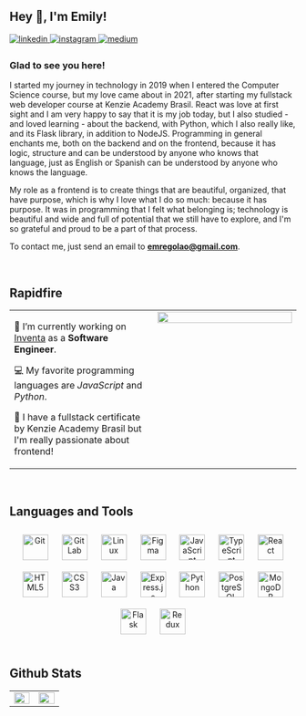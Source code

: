 ## Hey 👋, I'm Emily!  
  

<a href="https://linkedin.com/in/emilypregolao" target="_blank">
<img src=https://img.shields.io/badge/linkedin-%231E77B5.svg?&style=for-the-badge&logo=linkedin&logoColor=white alt=linkedin style="margin-bottom: 5px;" />
</a>
<a href="https://instagram.com/emlyprg" target="_blank">
<img src=https://img.shields.io/badge/instagram-%23000000.svg?&style=for-the-badge&logo=instagram&logoColor=white alt=instagram style="margin-bottom: 5px;" />
</a>
<a href="https://medium.com/@emilyprg" target="_blank">
<img src=https://img.shields.io/badge/medium-%23292929.svg?&style=for-the-badge&logo=medium&logoColor=white alt=medium style="margin-bottom: 5px;" />
</a>  
  



### Glad to see you here!  
I started my journey in technology in 2019 when I entered the Computer Science course, but my love came about in 2021, after starting my fullstack web developer course at Kenzie Academy Brasil. React was love at first sight and I am very happy to say that it is my job today, but I also studied - and loved learning - about the backend, with Python, which I also really like, and its Flask library, in addition to NodeJS.
Programming in general enchants me, both on the backend and on the frontend, because it has logic, structure and can be understood by anyone who knows that language, just as English or Spanish can be understood by anyone who knows the language.

My role as a frontend is to create things that are beautiful, organized, that have purpose, which is why I love what I do so much: because it has purpose. It was in programming that I felt what belonging is; technology is beautiful and wide and full of potential that we still have to explore, and I'm so grateful and proud to be a part of that process.

To contact me, just send an email to <b>emregolao@gmail.com</b>.  
  

<br/>  


## Rapidfire  
<table><tr><td valign="top" width="48%">
  
  

🚀 I’m currently working on [Inventa](https://inventa.shop/) as a <b>Software Engineer</b>.  
  

💻 My favorite programming languages are <i>JavaScript</i> and <i>Python</i>.  
  

💙 I have a fullstack certificate by Kenzie Academy Brasil but I'm really passionate about frontend!  


</td><td valign="top" width="48%">

<div align="center">
<img src="https://rishavanand.github.io/static/images/greetings.gif" align="center" style="width: 100%" />
</div>  


</td></tr></table>  

<br/>  


## Languages and Tools  
<div align="center">  
<img style="margin: 10px" src="https://profilinator.rishav.dev/skills-assets/git-scm-icon.svg" alt="Git" height="45" />  
<img style="margin: 10px" src="https://profilinator.rishav.dev/skills-assets/gitlab.svg" alt="GitLab" height="45" />  
<img style="margin: 10px" src="https://profilinator.rishav.dev/skills-assets/linux-original.svg" alt="Linux" height="45" />  
<img style="margin: 10px" src="https://profilinator.rishav.dev/skills-assets/figma-icon.svg" alt="Figma" height="45" />  
<img style="margin: 10px" src="https://profilinator.rishav.dev/skills-assets/javascript-original.svg" alt="JavaScript" height="45" />  
<img style="margin: 10px" src="https://profilinator.rishav.dev/skills-assets/typescript-original.svg" alt="TypeScript" height="45" />  
<img style="margin: 10px" src="https://profilinator.rishav.dev/skills-assets/react-original-wordmark.svg" alt="React" height="45" />  
<img style="margin: 10px" src="https://profilinator.rishav.dev/skills-assets/html5-original-wordmark.svg" alt="HTML5" height="45" />  
<img style="margin: 10px" src="https://profilinator.rishav.dev/skills-assets/css3-original-wordmark.svg" alt="CSS3" height="45" />  
<img style="margin: 10px" src="https://profilinator.rishav.dev/skills-assets/java-original-wordmark.svg" alt="Java" height="45" />  
<img style="margin: 10px" src="https://profilinator.rishav.dev/skills-assets/express-original-wordmark.svg" alt="Express.js" height="45" />  
<img style="margin: 10px" src="https://profilinator.rishav.dev/skills-assets/python-original.svg" alt="Python" height="45" />  
<img style="margin: 10px" src="https://profilinator.rishav.dev/skills-assets/postgresql-original-wordmark.svg" alt="PostgreSQL" height="45" />  
<img style="margin: 10px" src="https://profilinator.rishav.dev/skills-assets/mongodb-original-wordmark.svg" alt="MongoDB" height="45" />  
<img style="margin: 10px" src="https://profilinator.rishav.dev/skills-assets/flask.png" alt="Flask" height="45" />  
<img style="margin: 10px" src="https://profilinator.rishav.dev/skills-assets/redux-original.svg" alt="Redux" height="45" />  
</div>  

<br/>  


## Github Stats  
<table><tr><td valign="top" width="45%">

<img src="https://github-readme-stats.vercel.app/api?username=emilyregolao&show_icons=true&count_private=true&hide_border=true" align="left" style="width: 100%" />

</td><td valign="top" width="45%">

<img src="https://github-readme-stats.vercel.app/api/top-langs/?username=emilyregolao&hide_border=true&layout=compact" align="left" style="width: 100%" />

</td></tr></table>  

<br/>  

  

<br/>  
